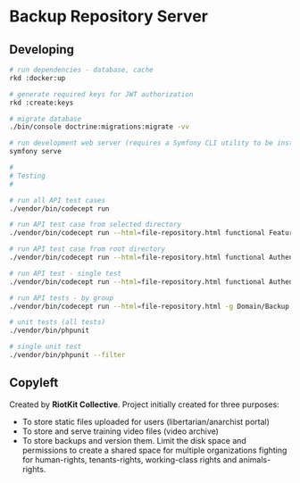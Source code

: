 Backup Repository Server
========================

Developing
----------

```bash
# run dependencies - database, cache
rkd :docker:up

# generate required keys for JWT authorization
rkd :create:keys

# migrate database
./bin/console doctrine:migrations:migrate -vv

# run development web server (requires a Symfony CLI utility to be installed and in PATH)
symfony serve

#
# Testing
#

# run all API test cases
./vendor/bin/codecept run

# run API test case from selected directory
./vendor/bin/codecept run --html=file-repository.html functional Features/Security/FeatureLimitTokenAccessPerIpAndUserAgentCest

# run API test case from root directory
./vendor/bin/codecept run --html=file-repository.html functional AuthenticationCest

# run API test - single test
./vendor/bin/codecept run --html=file-repository.html functional AuthenticationCest:generateBasicToken

# run API tests - by group
./vendor/bin/codecept run --html=file-repository.html -g Domain/Backup

# unit tests (all tests)
./vendor/bin/phpunit

# single unit test
./vendor/bin/phpunit --filter 
```

Copyleft
--------

Created by **RiotKit Collective**.
Project initially created for three purposes: 

- To store static files uploaded for users (libertarian/anarchist portal)
- To store and serve training video files (video archive)
- To store backups and version them. Limit the disk space and permissions to create a shared space for multiple organizations fighting for human-rights, tenants-rights, working-class rights and animals-rights.

